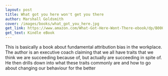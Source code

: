 ```yaml
---
layout: post
title: What got you here won't get you there
author: Marshall Goldsmith
cover: /images/books/what_got_you_here.jpg
get_link: https://www.amazon.com/What-Got-Here-Wont-There-ebook/dp/B000Q9J128
get_text: Kindle eBook
---
```


This is basically a book about fundamental attribution bias in the workplace. The author is an executive coach claiming that we all have traits that we think we are succeeding because of, but actually are succeeding in spite of. He then drills down into what these traits commonly are and how to go about changing our behaviour for the better
